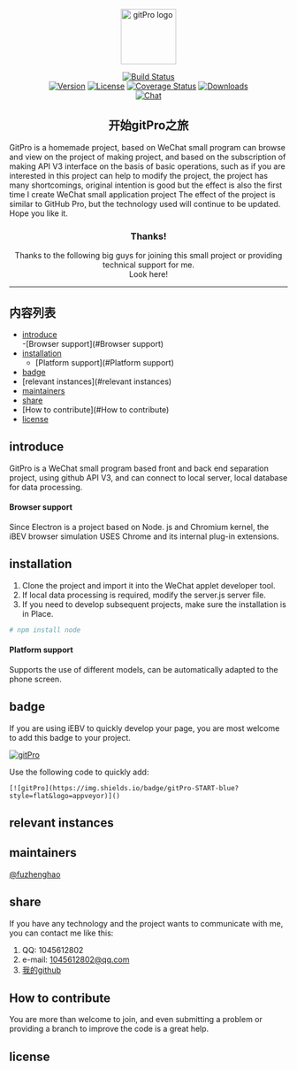 <p align="center">
	<a href="https://github.com/" target="_blank" rel="noopener noreferrer">
		<img width="100" src="./../images/favicon.png" alt="gitPro logo">
	</a>
</p>

<p align="center">
	<a href="https://circleci.com/gh/vuejs/vue/tree/dev"><img src="https://img.shields.io/badge/version-1.0.0-blue?style=for-the-badge&logo=appveyor" alt="Build Status"></a>
	<br>
	<a href="https://www.npmjs.com/package/vue"><img src="https://img.shields.io/npm/v/vue.svg?sanitize=true" alt="Version"></a>
	<a href="https://www.npmjs.com/package/vue"><img src="https://img.shields.io/npm/l/vue.svg?sanitize=true" alt="License"></a>
	<a href="https://codecov.io/github/vuejs/vue?branch=dev"><img src="https://img.shields.io/codecov/c/github/vuejs/vue/dev.svg?sanitize=true" alt="Coverage Status"></a>
	<a href="https://npmcharts.com/compare/vue?minimal=true"><img src="https://img.shields.io/npm/dm/vue.svg?sanitize=true" alt="Downloads"></a>
	<br>	
	<a href="https://chat.vuejs.org/"><img src="https://img.shields.io/badge/chat-on%20discord-7289da.svg?sanitize=true" alt="Chat"></a>
</p>

<h2 align="center">开始gitPro之旅</h2>

GitPro is a homemade project, based on WeChat small program can browse and view on the project of making project, and based on the subscription of making API V3 interface on the basis of basic operations, such as if you are interested in this project can help to modify the project, the project has many shortcomings, original intention is good but the effect is also the first time I create WeChat small application project
The effect of the project is similar to GitHub Pro, but the technology used will continue to be updated. Hope you like it.

<h3 align="center">Thanks!</h3>
<p align="center">
	Thanks to the following big guys for joining this small project or providing technical support for me.
	<br>
	Look here!
</p>

---  

## 内容列表
- [introduce](#introduce)  
	-[Browser support](#Browser support) 
- [installation](#installation)  
	- [Platform support](#Platform support)  
- [badge](#badge)
- [relevant instances](#relevant instances)
- [maintainers](#maintainers)
- [share](#share)
- [How to contribute](#How to contribute)
- [license](#license)

## introduce
GitPro is a WeChat small program based front and back end separation project, using github API V3, and can connect to local server, local database for data processing.

#### Browser support  

Since Electron is a project based on Node. js and Chromium kernel, the iBEV browser simulation USES Chrome and its internal plug-in extensions.

## installation

1.	Clone the project and import it into the WeChat applet developer tool.
2.	If local data processing is required, modify the server.js server file.
3.	If you need to develop subsequent projects, make sure the installation is in Place.

```sh
# npm install node
```

#### Platform support
Supports the use of different models, can be automatically adapted to the phone screen.

## badge

If you are using iEBV to quickly develop your page, you are most welcome to add this badge to your project.  

[![gitPro](https://img.shields.io/badge/gitPro-START-blue?style=flat&logo=appveyor)]()   

Use the following code to quickly add: 

```
[![gitPro](https://img.shields.io/badge/gitPro-START-blue?style=flat&logo=appveyor)]()  
```

## relevant instances

## maintainers
[@fuzhenghao](https://github.com/0polar-aurora0)

## share  

If you have any technology and the project wants to communicate with me, you can contact me like this:

1.	QQ: 1045612802
2.	e-mail: 1045612802@qq.com
3.	[我的github](https://github.com/0polar-aurora0)

## How to contribute  

You are more than welcome to join, and even submitting a problem or providing a branch to improve the code is a great help.

## license